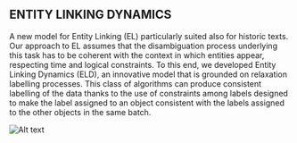## ENTITY LINKING DYNAMICS

A new model for Entity Linking (EL) particularly suited also for historic texts.
Our approach to EL assumes that the disambiguation process underlying this task has to be coherent with the context in which entities appear, respecting time and logical constraints.
To this end, we developed Entity Linking Dynamics (ELD), an innovative model that is grounded on relaxation labelling processes.
This class of algorithms can produce consistent labelling of the data thanks to the use of constraints among labels designed to make the label assigned to an object consistent with the labels assigned to the other objects in the same batch.

<img title="a title" alt="Alt text" src="./MHERCL/benchmark/images/pipeline.png">
